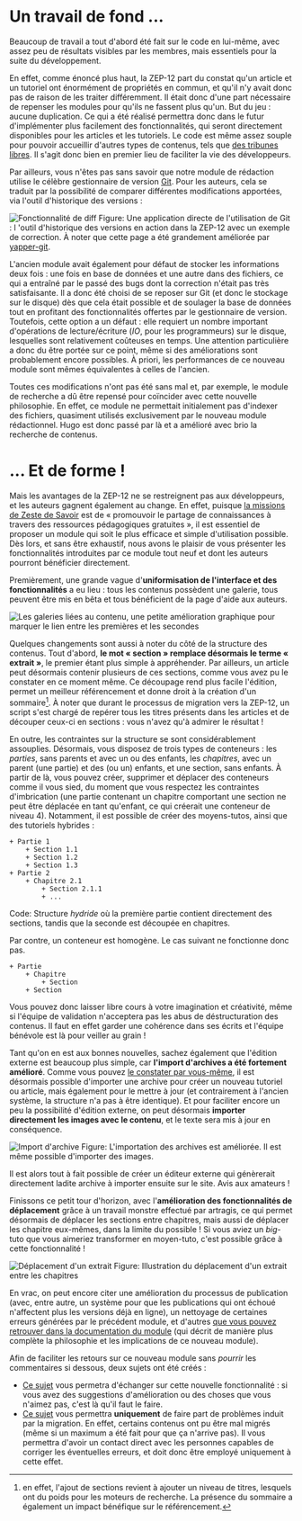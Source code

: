 # Un travail de fond ...

Beaucoup de travail a tout d'abord été fait sur le code en lui-même, avec 
assez peu de résultats visibles par les membres, mais essentiels pour la suite 
du développement.

En effet, comme énoncé plus haut, la ZEP-12 part du constat qu'un article et 
un tutoriel ont énormément de propriétés en commun, et qu'il n'y avait donc 
pas de raison de les traiter différemment. Il était donc d'une part nécessaire 
de repenser les modules pour qu'ils ne fassent plus qu'un. But du jeu : aucune 
duplication. Ce qui a été réalisé permettra donc dans le futur d'implémenter 
plus facilement des fonctionnalités, qui seront directement disponibles pour 
les articles et les tutoriels. Le code est même assez souple pour pouvoir 
accueillir d'autres types de contenus, tels que [des tribunes libres](https://zestedesavoir.com/forums/sujet/976/zep-13-tribune-libre/). 
Il s'agit donc bien en premier lieu de faciliter la vie des développeurs.

Par ailleurs, vous n'êtes pas sans savoir que notre module de rédaction 
utilise le célèbre gestionnaire de version 
[Git](https://git-scm.com/book/en/v2). Pour les auteurs, cela se traduit par 
la possibilité de comparer différentes modifications apportées, via l'outil 
d'historique des versions :

![Fonctionnalité de diff](http://zestedesavoir.com/media/galleries/1426/d78cdc66-bb0d-4afd-b1b8-06f5eade90b9.png.960x960_q85.png)
Figure: Une application directe de l'utilisation de Git : l 'outil d'historique des versions en action dans la ZEP-12 avec un exemple de correction. À noter que cette page a été grandement améliorée par [yapper-git](https://github.com/artragis/zds-site/pull/215).

L'ancien module avait également pour défaut de stocker les informations deux 
fois : une fois en base de données et une autre dans des fichiers, ce qui a 
entraîné par le passé des bugs dont la correction n'était pas très 
satisfaisante. Il a donc été choisi de se reposer sur Git (et donc le stockage 
sur le disque) dès que cela était possible et de soulager la base de données 
tout en profitant des fonctionnalités offertes par le gestionnaire de version. 
Toutefois, cette option a un défaut : elle requiert un nombre important 
d'opérations de lecture/écriture (*IO*, pour les programmeurs) sur le disque, 
lesquelles sont relativement coûteuses en temps. Une attention particulière a 
donc du être portée sur ce point, même si des améliorations sont probablement 
encore possibles. À priori, les performances de ce nouveau module sont mêmes 
équivalentes à celles de l'ancien.

Toutes ces modifications n'ont pas été sans mal et, par exemple, le module de 
recherche a dû être repensé pour coïncider avec cette nouvelle philosophie. En 
effet, ce module ne permettait initialement pas d'indexer des fichiers, 
quasiment utilisés exclusivement par le nouveau module rédactionnel. Hugo est 
donc passé par là et a amélioré avec brio la recherche de contenus.

# ... Et de forme !

Mais les avantages de la ZEP-12 ne se restreignent pas aux développeurs, et 
les auteurs gagnent également au change. En effet, puisque 
[la missions de Zeste de Savoir](https://zestedesavoir.com/pages/association/) 
est de « promouvoir le partage de connaissances à travers des ressources 
pédagogiques gratuites », il est essentiel de proposer un module qui soit le 
plus efficace et simple d'utilisation possible. Dès lors, et sans être 
exhaustif, nous avons le plaisir de vous présenter les fonctionnalités 
introduites par ce module tout neuf et dont les auteurs pourront bénéficier 
directement.

Premièrement, une grande vague d'**uniformisation de l'interface et des fonctionnalités** 
a eu lieu : tous les contenus possèdent une galerie, tous peuvent être mis en 
bêta et tous bénéficient de la page d'aide aux auteurs.

![Les galeries liées au contenu, une petite amélioration graphique pour marquer le lien entre les premières et les secondes](http://zestedesavoir.com/media/galleries/1426/57b4587d-87b4-411b-91f9-4e616f78d683.png.960x960_q85.png)

Quelques changements sont aussi à noter du côté de la structure des contenus. 
Tout d'abord, **le mot « section » remplace désormais le terme « extrait »**, 
le premier étant plus simple à appréhender. Par ailleurs, un article peut 
désormais contenir plusieurs de ces sections, comme vous avez pu le constater 
en ce moment même. Ce découpage rend plus facile l'édition, permet un meilleur 
référencement et donne droit à la création d'un sommaire[^seo]. À noter que 
durant le processus de migration vers la ZEP-12, un script s'est chargé de 
repérer tous les titres présents dans les articles et de découper ceux-ci en 
sections : vous n'avez qu'à admirer le résultat !

[^seo]: en effet, l'ajout de sections revient à ajouter un niveau de titres, 
lesquels ont du poids pour les moteurs de recherche. La présence du sommaire a 
également un impact bénéfique sur le référencement.

En outre, les contraintes sur la structure se sont considérablement assouplies.
Désormais, vous disposez de trois types de conteneurs : les *parties*, sans 
parents et avec un ou des enfants, les *chapitres*, avec un parent (une partie)
et des (ou un) enfants, et une section, sans enfants. À partir de là, vous 
pouvez créer, supprimer et déplacer des conteneurs comme il vous sied, du 
moment que vous respectez les contraintes d'imbrication (une partie contenant 
un chapitre comportant une section ne peut être déplacée en tant qu'enfant, ce 
qui créerait une conteneur de niveau 4). Notamment, il est possible de créer 
des moyens-tutos, ainsi que des tutoriels hybrides :

```
+ Partie 1 
    + Section 1.1
    + Section 1.2 
    + Section 1.3 
+ Partie 2
    + Chapitre 2.1
        + Section 2.1.1
        + ...
```
Code: Structure *hydride* où la première partie contient directement des sections, tandis que la seconde est découpée en chapitres.

Par contre, un conteneur est homogène. Le cas suivant ne fonctionne donc pas.

```
+ Partie
    + Chapitre
        + Section
    + Section
```

Vous pouvez donc laisser libre cours à votre imagination et créativité, même 
si l'équipe de validation n'acceptera pas les abus de déstructuration des 
contenus. Il faut en effet garder une cohérence dans ses écrits et l'équipe 
bénévole est là pour veiller au grain !

Tant qu'on en est aux bonnes nouvelles, sachez également que l'édition externe 
est beaucoup plus simple, car **l'import d'archives a été fortement amélioré**. 
Comme vous pouvez [le constater par vous-même](https://zestedesavoir.com/contenus/importer/archive/nouveau/), 
il est désormais possible d'importer une archive pour créer un nouveau 
tutoriel ou article, mais également pour le mettre à jour (et contrairement à 
l'ancien système, la structure n'a pas à être identique). Et pour faciliter 
encore un peu la possibilité d'édition externe, on peut désormais **importer 
directement les images avec le contenu**, et le texte sera mis à jour en 
conséquence.

![Import d'archive](http://zestedesavoir.com/media/galleries/1426/981c8b17-c1b9-4b09-a75a-caf3ee8f0c50.png.960x960_q85.png)
Figure: L'importation des archives est améliorée. Il est même possible d'importer des images.

Il est alors tout à fait possible de créer un éditeur externe qui génèrerait 
directement ladite archive à importer ensuite sur le site. Avis aux amateurs ! 

Finissons ce petit tour d'horizon, avec l'**amélioration des fonctionnalités 
de déplacement** grâce à un travail monstre effectué par artragis, ce qui 
permet désormais de déplacer les sections entre chapitres, mais aussi de 
déplacer les chapitre eux-mêmes, dans la limite du possible ! Si vous aviez un 
*big*-tuto que vous aimeriez transformer en moyen-tuto, c'est possible grâce à 
cette fonctionnalité !

![Déplacement d'un extrait](http://zestedesavoir.com/media/galleries/1426/35575d94-9cd5-4da7-985e-c168a80a5eca.png.960x960_q85.jpg)
Figure: Illustration du déplacement d'un extrait entre les chapitres

En vrac, on peut encore citer une amélioration du processus de publication 
(avec, entre autre, un système pour que les publications qui ont échoué 
n'affectent plus les versions déjà en ligne), un nettoyage de certaines 
erreurs générées par le précédent module, et d'autres 
[que vous pouvez retrouver dans la documentation du module](http://zds-site.readthedocs.org/fr/latest/back-end/contents.html) 
(qui décrit de manière plus complète la philosophie et les implications de ce 
nouveau module).

Afin de faciliter les retours sur ce nouveau module sans *pourrir* les commentaires si dessous, deux sujets ont été créés :

- [Ce sujet](http://zestedesavoir.com/forum/) vous permetra d'échanger sur cette nouvelle fonctionnalité : si vous avez des suggestions d'amélioration ou des choses que vous n'aimez pas, c'est là qu'il faut le faire.
- [Ce sujet](http://zestedesavoir.com/forum/) vous permettra **uniquement** de faire part de problèmes induit par la migration. En effet, certains contenus ont pu être mal migrés (même si un maximum a été fait pour que ça n'arrive pas). Il vous permettra d'avoir un contact direct avec les personnes capables de corriger les éventuelles erreurs, et doit donc être employé uniquement à cette effet.
